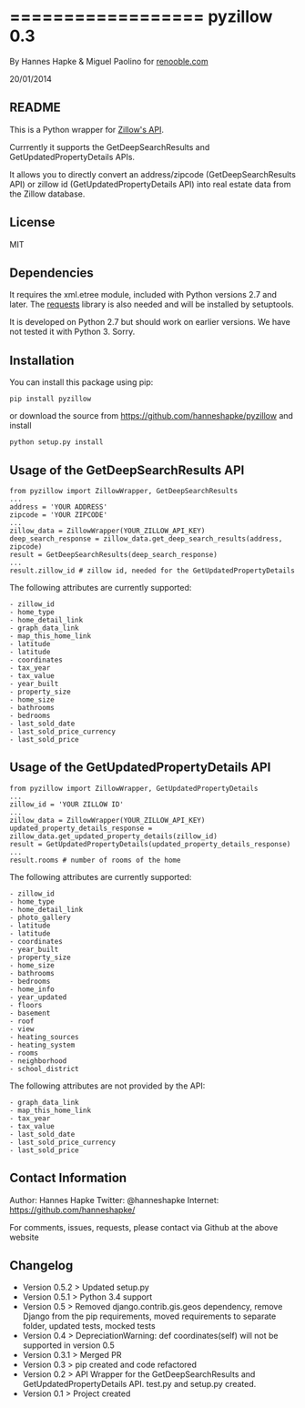 ==================
pyzillow 0.3
==================

By Hannes Hapke & Miguel Paolino for [renooble.com](http://www.renooble.com)

20/01/2014


README
------
This is a Python wrapper for [Zillow's API](http://www.zillow.com/howto/api/APIOverview.htm).

Currrently it supports the GetDeepSearchResults and GetUpdatedPropertyDetails APIs.

It allows you to directly convert an address/zipcode (GetDeepSearchResults API) or zillow id (GetUpdatedPropertyDetails API) into real estate data from the Zillow database.

License
------
MIT

Dependencies
------------
It requires the xml.etree module, included with Python versions 2.7 and later.
The [requests](http://docs.python-requests.org/en/latest/index.html) library is also needed and will be installed by setuptools.

It is developed on Python 2.7 but should work on earlier versions. We have not tested it with Python 3. Sorry.


Installation
------------
You can install this package using pip:

    pip install pyzillow

or download the source from https://github.com/hanneshapke/pyzillow and install

    python setup.py install


Usage of the GetDeepSearchResults API
-------------------------------------

    from pyzillow import ZillowWrapper, GetDeepSearchResults
    ...
    address = 'YOUR ADDRESS'
    zipcode = 'YOUR ZIPCODE'
    ...
    zillow_data = ZillowWrapper(YOUR_ZILLOW_API_KEY)
    deep_search_response = zillow_data.get_deep_search_results(address, zipcode)
    result = GetDeepSearchResults(deep_search_response)
    ...
    result.zillow_id # zillow id, needed for the GetUpdatedPropertyDetails

The following attributes are currently supported:

    - zillow_id
    - home_type
    - home_detail_link
    - graph_data_link
    - map_this_home_link
    - latitude
    - latitude
    - coordinates
    - tax_year
    - tax_value
    - year_built
    - property_size
    - home_size
    - bathrooms
    - bedrooms
    - last_sold_date
    - last_sold_price_currency
    - last_sold_price


Usage of the GetUpdatedPropertyDetails API
------------------------------------------

    from pyzillow import ZillowWrapper, GetUpdatedPropertyDetails
    ...
    zillow_id = 'YOUR ZILLOW ID'
    ...
    zillow_data = ZillowWrapper(YOUR_ZILLOW_API_KEY)
    updated_property_details_response = zillow_data.get_updated_property_details(zillow_id)
    result = GetUpdatedPropertyDetails(updated_property_details_response)
    ...
    result.rooms # number of rooms of the home

The following attributes are currently supported:

    - zillow_id
    - home_type
    - home_detail_link
    - photo_gallery
    - latitude
    - latitude
    - coordinates
    - year_built
    - property_size
    - home_size
    - bathrooms
    - bedrooms
    - home_info
    - year_updated
    - floors
    - basement
    - roof
    - view
    - heating_sources
    - heating_system
    - rooms
    - neighborhood
    - school_district

The following attributes are not provided by the API:

    - graph_data_link
    - map_this_home_link
    - tax_year
    - tax_value
    - last_sold_date
    - last_sold_price_currency
    - last_sold_price


Contact Information
-------------------
Author: Hannes Hapke
Twitter: @hanneshapke
Internet: https://github.com/hanneshapke/

For comments, issues, requests, please contact via Github at the above website


Changelog
---------
- Version 0.5.2 > Updated setup.py
- Version 0.5.1 > Python 3.4 support
- Version 0.5 > Removed django.contrib.gis.geos dependency, remove Django from the pip requirements, moved requirements to separate folder, updated tests, mocked tests
- Version 0.4 > DepreciationWarning: def coordinates(self) will not be supported in version 0.5
- Version 0.3.1 > Merged PR
- Version 0.3 > pip created and code refactored
- Version 0.2 > API Wrapper for the GetDeepSearchResults and GetUpdatedPropertyDetails API. test.py and setup.py created.
- Version 0.1 > Project created



